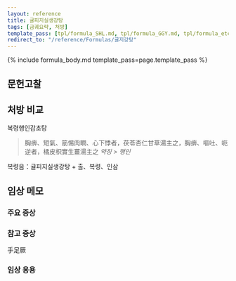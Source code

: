 ```yaml
---
layout: reference
title: 귤피지실생강탕
tags: [금궤요략, 처방]
template_pass: [tpl/formula_SHL.md, tpl/formula_GGY.md, tpl/formula_etc.md]
redirect_to: "/reference/Formulas/귤지강탕"
---
```


{% include formula_body.md template_pass=page.template_pass %}


## 문헌고찰



## 처방 비교

복령행인감초탕

> 胸痹、短氣、筋惕肉瞤、心下悸者，茯苓杏仁甘草湯主之，胸痹、嘔吐、呃逆者，橘皮枳實生薑湯主之 _약징 > 행인_

복령음：귤피지실생강탕 + 출、복령、인삼

## 임상 메모




### 주요 증상



### 참고 증상

手足厥

### 임상 응용
